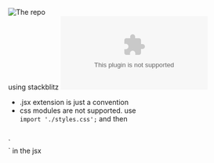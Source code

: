 ![The repo](https://github.com/TandaHQ/react-hackernews-bootcamp-one)
</br>
using stackblitz ![the website](stackblitz.com)
- .jsx extension is just a convention 
- css modules are not supported. use    
`import './styles.css';`
and then 
</br>
`    <article className='myClass'>` in the jsx
    
